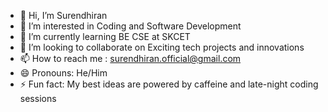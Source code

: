 - 👋 Hi, I’m Surendhiran
- 👀 I’m interested in Coding and Software Development 
- 🌱 I’m currently learning BE CSE at SKCET
- 💞️ I’m looking to collaborate on Exciting tech projects and innovations
- 📫 How to reach me : surendhiran.official@gmail.com
- 😄 Pronouns: He/Him
- ⚡ Fun fact: My best ideas are powered by caffeine and late-night coding sessions
